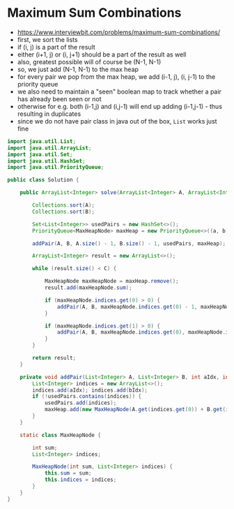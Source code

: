 # Maximum Sum Combinations

- https://www.interviewbit.com/problems/maximum-sum-combinations/
- first, we sort the lists
- if (i, j) is a part of the result
- either (i+1, j) or (i, j+1) should be a part of the result as well
- also, greatest possible will of course be (N-1, N-1)
- so, we just add (N-1, N-1) to the max heap
- for every pair we pop from the max heap, we add (i-1, j), (i, j-1) to the priority queue
- we also need to maintain a "seen" boolean map to track whether a pair has already been seen or not
- otherwise for e.g. both (i-1,j) and (i,j-1) will end up adding (i-1,j-1) - thus resulting in duplicates
- since we do not have pair class in java out of the box, `List` works just fine

```java
import java.util.List;
import java.util.ArrayList;
import java.util.Set;
import java.util.HashSet;
import java.util.PriorityQueue;

public class Solution {

    public ArrayList<Integer> solve(ArrayList<Integer> A, ArrayList<Integer> B, int C) {

        Collections.sort(A);
        Collections.sort(B);

        Set<List<Integer>> usedPairs = new HashSet<>();
        PriorityQueue<MaxHeapNode> maxHeap = new PriorityQueue<>((a, b) -> b.sum - a.sum);

        addPair(A, B, A.size() - 1, B.size() - 1, usedPairs, maxHeap);

        ArrayList<Integer> result = new ArrayList<>();

        while (result.size() < C) {

            MaxHeapNode maxHeapNode = maxHeap.remove();
            result.add(maxHeapNode.sum);

            if (maxHeapNode.indices.get(0) > 0) {
                addPair(A, B, maxHeapNode.indices.get(0) - 1, maxHeapNode.indices.get(1), usedPairs, maxHeap);
            }

            if (maxHeapNode.indices.get(1) > 0) {
                addPair(A, B, maxHeapNode.indices.get(0), maxHeapNode.indices.get(1) - 1, usedPairs, maxHeap);
            }
        }

        return result;
    }

    private void addPair(List<Integer> A, List<Integer> B, int aIdx, int bIdx,  Set<List<Integer>> usedPairs, PriorityQueue<MaxHeapNode> maxHeap) {
        List<Integer> indices = new ArrayList<>();
        indices.add(aIdx); indices.add(bIdx);
        if (!usedPairs.contains(indices)) {
            usedPairs.add(indices);
            maxHeap.add(new MaxHeapNode(A.get(indices.get(0)) + B.get(indices.get(1)), indices));
        }
    }

    static class MaxHeapNode {

        int sum;
        List<Integer> indices;

        MaxHeapNode(int sum, List<Integer> indices) {
            this.sum = sum;
            this.indices = indices;
        }
    }
}
```
